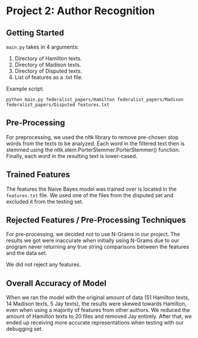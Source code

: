 # Project 2: Author Recognition

## Getting Started
`main.py` takes in 4 arguments:
1. Directory of Hamilton texts.
2. Directory of Madison texts.
3. Directory of Disputed texts.
4. List of features as a .txt file.

Example script:
```
python main.py federalist_papers/Hamilton federalist_papers/Madison federalist_papers/Disputed features.txt
```

## Pre-Processing
For preprocessing, we used the nltk library to remove pre-chosen stop words from the texts to be analyzed.
Each word in the filtered text then is stemmed using the nltk.stem.PorterStemmer.PorterStemmer() function.
Finally, each word in the resulting text is lower-cased.

## Trained Features
The features the Naive Bayes model was trained over is located in the `features.txt` file. We used one of the files from the disputed set and excluded it from the testing set.

## Rejected Features / Pre-Processing Techniques
For pre-processing, we decided not to use N-Grams in our project. The results we got were inaccurate when initially using N-Grams due to our program never returning any true string comparisons between the features and the data set.

We did not reject any features.

## Overall Accuracy of Model
When we ran the model with the original amount of data (51 Hamilton texts, 14 Madison texts, 5 Jay texts), the results were skewed towards Hamilton, even when using a majority of features from other authors.  We reduced the amount of Hamilton texts to 20 files and removed Jay entirely. After that, we ended up receiving more accurate representations when testing with our debugging set.

